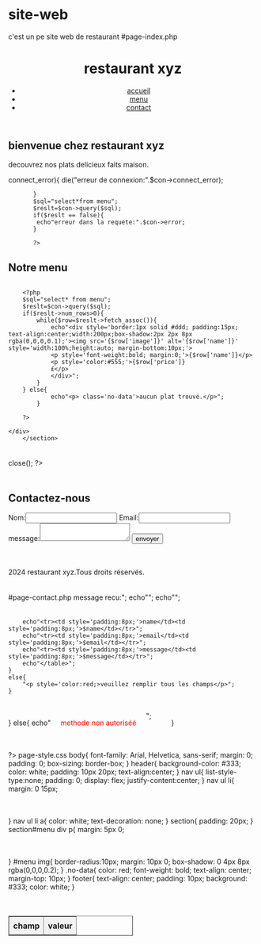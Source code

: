 # site-web
c'est un pe site web de restaurant
#page-index.php
<!DOCTYPE html>
<html lang="en">
<head>
    <meta charset="UTF-8">
    <meta name="viewport" content="width=device-width, initial-scale=1.0">
    <title>restaurant xyz</title>
    <link rel="stylesheet" href="style.css">
</head>
<body>
    <header><h1>restaurant xyz</h1>
    <nav><ul>
        <li><a href="#home">accueil</a></li>
        <li><a href="#menu">menu</a></li>
        <li><a href="#contact">contact</a></li>
</ul>
</nav>
</header>
<section id="home">
    <h2>bienvenue chez restaurant xyz </h2>
    <p>decouvrez nos plats delicieux faits maison.</p>
</section>
<?php
           $con=new mysqli($servername="localhost",$username="root",$password="",$dbname="restaurant_db");
           if($con->connect_error){
               die("erreur de connexion:".$con->connect_error);
   
           }
           $sql="select*from menu";
           $reslt=$con->query($sql);
           if($reslt == false){
            echo"erreur dans la requete:".$con->error;
           }

           ?>

<section id="menu" >
    <h2>Notre menu</h2>
    <div style="display:flex; flex-wrap:wrap; gap:20px;">
          
        <?php
        $sql="select* from menu";
        $reslt=$con->query($sql);
        if($reslt->num_rows>0){
            while($row=$reslt->fetch_assoc()){
                echo"<div style='border:1px solid #ddd; padding:15px; text-align:center;width:200px;box-shadow:2px 2px 8px rgba(0,0,0,0.1);'><img src='{$row['image']}' alt='{$row['name']}' style='width:100%;height:auto; margin-bottom:10px;'>
                <p style='font-weight:bold; margin:0;'>{$row['name']}</p>
                <p style='color:#555;'>{$row['price']}
                £</p>
                </div>";
            }
        } else{
                echo"<p> class='no-data'>aucun plat trouvé.</p>";
            }
        
        ?>
         
    </div>
        </section>
<?php
        $con->close();
        ?>
<section id="contact">
    <h2>Contactez-nous</h2>
    <form action="contact.php" method="post">
        <label for="name">Nom:</label><input type="text" id="name" name="name" required>
        <label for="email">Email:</label><input type="email" id="email" name="email" required>
        <label for="message">message:</label><textarea id="message" name="message" required></textarea>
        <button type="submit">envoyer </button>
    </form>
    </section>
    <footer>
        <p>2024 restaurant xyz.Tous droits réservés.</p>
    </footer>

    
</body>
</html>
#page-contact.php
<?php
if($_SERVER['REQUEST_METHOD']=='POST'){
    $name=htmlentities($_POST['name']);
    $email=htmlentities($_POST['email']);
    $message=htmlentities($_POST['message']);
    if(!empty($name) && !empty($email)&& !empty($message)){
        echo"<h3>message recu:</h3>";
        echo"<table border='1' style='border-collapse:collapse;width:50%;text-align:left;'>";
        echo"<tr><th style='padding:8px;background-color:#f2f2f2;'>champ</th><th style='padding:8px;background-color:#f2f2f2;'>valeur</th></tr>";

        echo"<tr><td style='padding:8px;'>name</td><td style='padding:8px;'>$name</td></tr>";
        echo"<tr><td style='padding:8px;'>email</td><td style='padding:8px;'>$email</td></tr>";
        echo"<tr><td style='padding:8px;'>message</td><td style='padding:8px;'>$message</td></tr>";
        echo"</table>";
    }
    else{
        "<p style='color:red;>veuillez remplir tous les champs</p>";
    }
}
else{
    echo"<p style='color:red;'>methode non autoriséé</p>";

}

?>
page-style.css
body{
    font-family: Arial, Helvetica, sans-serif;
    margin: 0;
    padding: 0;
    box-sizing: border-box;
}
header{
    background-color: #333;
    color: white;
    padding: 10px 20px;
    text-align:center;
}
nav ul{
    list-style-type:none;
    padding: 0;
    display: flex;
    justify-content:center;
}
nav ul li{
    margin: 0 15px;

}
nav ul li a{
    color: white;
    text-decoration: none;
}
section{
    padding: 20px;
}
section#menu div p{
    margin: 5px 0;

}
#menu img{
    border-radius:10px;
    margin: 10px 0;
    box-shadow: 0 4px 8px rgba(0,0,0,0.2);
}
.no-data{
    color: red;
    font-weight: bold;
    text-align: center;
    margin-top: 10px;
}
footer{
    text-align: center;
    padding: 10px;
    background: #333;
    color: white;
}
